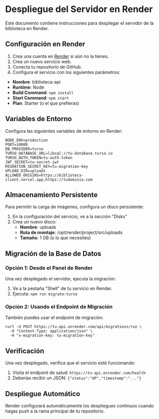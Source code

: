 # Despliegue del Servidor en Render

Este documento contiene instrucciones para desplegar el servidor de la biblioteca en Render.

## Configuración en Render

1. Crea una cuenta en [Render](https://render.com) si aún no la tienes.
2. Crea un nuevo servicio web.
3. Conecta tu repositorio de GitHub.
4. Configura el servicio con los siguientes parámetros:

- **Nombre**: biblioteca-api
- **Runtime**: Node
- **Build Command**: `npm install`
- **Start Command**: `npm start`
- **Plan**: Starter (o el que prefieras)

## Variables de Entorno

Configura las siguientes variables de entorno en Render:

```
NODE_ENV=production
PORT=10000
DB_PROVIDER=turso
TURSO_DATABASE_URL=libsql://tu-database.turso.io
TURSO_AUTH_TOKEN=tu-auth-token
JWT_SECRET=tu-secret-jwt
MIGRATION_SECRET_KEY=tu-migration-key
UPLOAD_DIR=uploads
ALLOWED_ORIGINS=https://biblioteca-client.vercel.app,https://tudominio.com
```

## Almacenamiento Persistente

Para permitir la carga de imágenes, configura un disco persistente:

1. En la configuración del servicio, ve a la sección "Disks"
2. Crea un nuevo disco:
   - **Nombre**: uploads
   - **Ruta de montaje**: /opt/render/project/src/uploads
   - **Tamaño**: 1 GB (o lo que necesites)

## Migración de la Base de Datos

### Opción 1: Desde el Panel de Render

Una vez desplegado el servidor, ejecuta la migración:

1. Ve a la pestaña "Shell" de tu servicio en Render.
2. Ejecuta: `npm run migrate:turso`

### Opción 2: Usando el Endpoint de Migración

También puedes usar el endpoint de migración:

```
curl -X POST https://tu-api.onrender.com/api/migrations/run \
  -H "Content-Type: application/json" \
  -H "x-migration-key: tu-migration-key"
```

## Verificación

Una vez desplegado, verifica que el servicio esté funcionando:

1. Visita el endpoint de salud: `https://tu-api.onrender.com/health`
2. Deberías recibir un JSON: `{"status":"UP","timestamp":"..."}`

## Despliegue Automático

Render configurará automáticamente los despliegues continuos cuando hagas push a la rama principal de tu repositorio.
